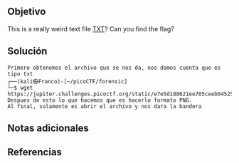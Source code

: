 ## Objetivo
This is a really weird text file [TXT](https://jupiter.challenges.picoctf.org/static/e7e5d188621ee705ceeb0452525412ef/flag.txt)? Can you find the flag?
## Solución
```
Primero obtenemos el archivo que se nos da, nos damos cuenta que es tipo txt
┌──(kali㉿Franco)-[~/picoCTF/forensic]
└─$ wget https://jupiter.challenges.picoctf.org/static/e7e5d188621ee705ceeb0452525412ef/flag.txt
Despues de esto lo que hacemos que es hacerlo formato PNG.
Al final, solamente es abrir el archivo y nos dara la bandera
```

## Notas adicionales

## Referencias